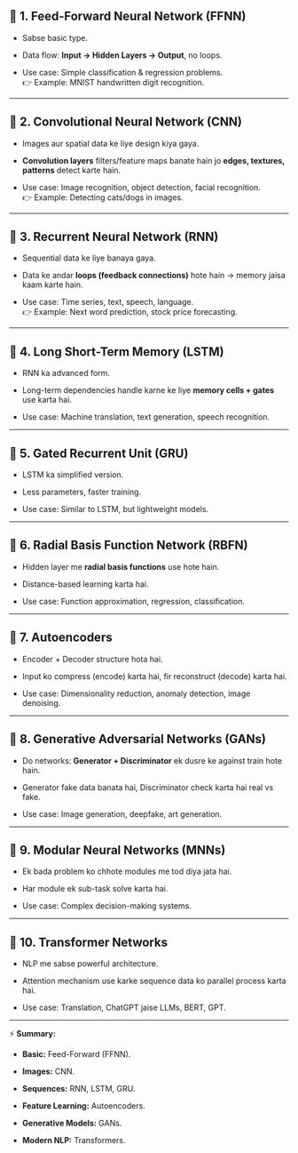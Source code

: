 ## 🔹 **1. Feed-Forward Neural Network (FFNN)**

- Sabse basic type.
    
- Data flow: **Input → Hidden Layers → Output**, no loops.
    
- Use case: Simple classification & regression problems.  
    👉 Example: MNIST handwritten digit recognition.
    

---

## 🔹 **2. Convolutional Neural Network (CNN)**

- Images aur spatial data ke liye design kiya gaya.
    
- **Convolution layers** filters/feature maps banate hain jo **edges, textures, patterns** detect karte hain.
    
- Use case: Image recognition, object detection, facial recognition.  
    👉 Example: Detecting cats/dogs in images.
    

---

## 🔹 **3. Recurrent Neural Network (RNN)**

- Sequential data ke liye banaya gaya.
    
- Data ke andar **loops (feedback connections)** hote hain → memory jaisa kaam karte hain.
    
- Use case: Time series, text, speech, language.  
    👉 Example: Next word prediction, stock price forecasting.
    

---

## 🔹 **4. Long Short-Term Memory (LSTM)**

- RNN ka advanced form.
    
- Long-term dependencies handle karne ke liye **memory cells + gates** use karta hai.
    
- Use case: Machine translation, text generation, speech recognition.
    

---

## 🔹 **5. Gated Recurrent Unit (GRU)**

- LSTM ka simplified version.
    
- Less parameters, faster training.
    
- Use case: Similar to LSTM, but lightweight models.
    

---

## 🔹 **6. Radial Basis Function Network (RBFN)**

- Hidden layer me **radial basis functions** use hote hain.
    
- Distance-based learning karta hai.
    
- Use case: Function approximation, regression, classification.
    

---

## 🔹 **7. Autoencoders**

- Encoder + Decoder structure hota hai.
    
- Input ko compress (encode) karta hai, fir reconstruct (decode) karta hai.
    
- Use case: Dimensionality reduction, anomaly detection, image denoising.
    

---

## 🔹 **8. Generative Adversarial Networks (GANs)**

- Do networks: **Generator + Discriminator** ek dusre ke against train hote hain.
    
- Generator fake data banata hai, Discriminator check karta hai real vs fake.
    
- Use case: Image generation, deepfake, art generation.
    

---

## 🔹 **9. Modular Neural Networks (MNNs)**

- Ek bada problem ko chhote modules me tod diya jata hai.
    
- Har module ek sub-task solve karta hai.
    
- Use case: Complex decision-making systems.
    

---

## 🔹 **10. Transformer Networks**

- NLP me sabse powerful architecture.
    
- Attention mechanism use karke sequence data ko parallel process karta hai.
    
- Use case: Translation, ChatGPT jaise LLMs, BERT, GPT.
    

---

⚡ **Summary:**

- **Basic:** Feed-Forward (FFNN).
    
- **Images:** CNN.
    
- **Sequences:** RNN, LSTM, GRU.
    
- **Feature Learning:** Autoencoders.
    
- **Generative Models:** GANs.
    
- **Modern NLP:** Transformers.